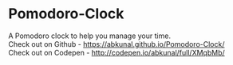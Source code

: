 # Pomodoro-Clock  

A Pomodoro clock to help you manage your time.  
Check out on Github - https://abkunal.github.io/Pomodoro-Clock/  
Check out on Codepen - http://codepen.io/abkunal/full/XMqbMb/  
